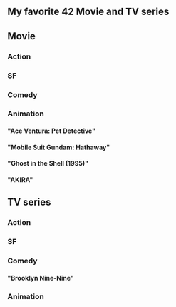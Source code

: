 <h2> My favorite 42 Movie and TV series </h2>


<h2> Movie </h2>
<h3> Action </h3>

<h3> SF </h3>



<h3> Comedy </h3>

<h3> Animation </h3>
<h4>"Ace Ventura: Pet Detective" </h4>

<h4>"Mobile Suit Gundam: Hathaway"</h4>
<h4>"Ghost in the Shell (1995)"</h4>
<h4>"AKIRA"</h4>


<h2> TV series </h2>
<h3> Action </h3>

<h3> SF </h3>


<h3> Comedy </h3>
<h4>"Brooklyn Nine-Nine"</h4>

<h3> Animation </h3>



